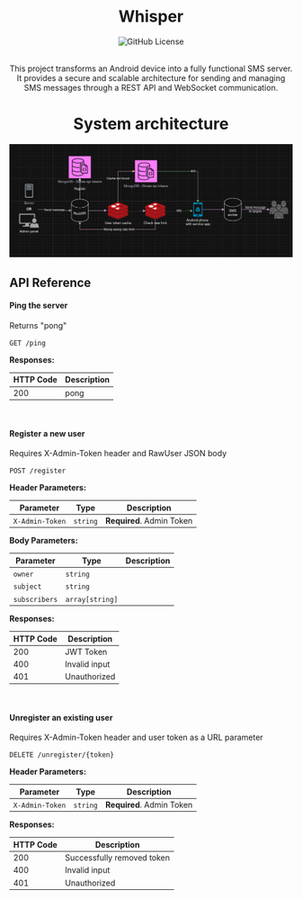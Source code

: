 <h1 align="center" style="display: flex; align-items: center; justify-content: center;">
   Whisper 
</h1>

<div align="center">
    <img alt="GitHub License" src="https://img.shields.io/github/license/IdanKoblik/whisper">
</div>

<br>

<p align="center">
   This project transforms an Android device into a fully functional SMS server.
   It provides a secure and scalable architecture for sending and managing SMS messages through a REST API and WebSocket communication.
</p>

<h1 align="center" style="display: flex; align-items: center; justify-content: center;">
   System architecture
</h1>

![SystemDesign](assets/arch.png)

## API Reference

#### Ping the server

Returns "pong"

```http
GET /ping
```


**Responses:**

| HTTP Code | Description |
| --------- | ----------- |
| 200       | pong        |
<br>

#### Register a new user

Requires X-Admin-Token header and RawUser JSON body

```http
POST /register
```


**Header Parameters:**

| Parameter       | Type     | Description               |
| --------------- | -------- | ------------------------- |
| `X-Admin-Token` | `string` | **Required**. Admin Token |

**Body Parameters:**

| Parameter     | Type            | Description |
| ------------- | --------------- | ----------- |
| `owner`       | `string`        |             |
| `subject`     | `string`        |             |
| `subscribers` | `array[string]` |             |

**Responses:**

| HTTP Code | Description   |
| --------- | ------------- |
| 200       | JWT Token     |
| 400       | Invalid input |
| 401       | Unauthorized  |
<br>

#### Unregister an existing user

Requires X-Admin-Token header and user token as a URL parameter

```http
DELETE /unregister/{token}
```


**Header Parameters:**

| Parameter       | Type     | Description               |
| --------------- | -------- | ------------------------- |
| `X-Admin-Token` | `string` | **Required**. Admin Token |

**Responses:**

| HTTP Code | Description                |
| --------- | -------------------------- |
| 200       | Successfully removed token |
| 400       | Invalid input              |
| 401       | Unauthorized               |
<br>

